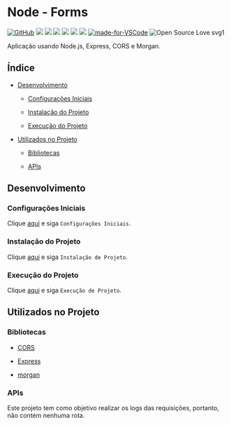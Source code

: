 # Node - Forms

[![GitHub](https://img.shields.io/github/license/mashape/apistatus.svg)](https://github.com/osvaldokalvaitir/node-forms/blob/master/LICENSE)
![](https://img.shields.io/github/package-json/v/osvaldokalvaitir/node-forms.svg)
![](https://img.shields.io/github/last-commit/osvaldokalvaitir/node-forms.svg?color=red)
![](https://img.shields.io/github/languages/top/osvaldokalvaitir/node-forms.svg?color=yellow)
![](https://img.shields.io/github/languages/count/osvaldokalvaitir/node-forms.svg?color=lightgrey)
![](https://img.shields.io/github/languages/code-size/osvaldokalvaitir/node-forms.svg)
![](https://img.shields.io/github/repo-size/osvaldokalvaitir/node-forms.svg?color=blueviolet)
[![made-for-VSCode](https://img.shields.io/badge/Made%20for-VSCode-1f425f.svg)](https://code.visualstudio.com/)
![Open Source Love svg1](https://badges.frapsoft.com/os/v1/open-source.svg?v=103)

Aplicação usando Node.js, Express, CORS e Morgan.

## Índice

- [Desenvolvimento](#desenvolvimento)

  - [Configurações Iniciais](#configurações-iniciais)

  - [Instalação do Projeto](#instalação-do-projeto)

  - [Execução do Projeto](#execução-do-projeto)

- [Utilizados no Projeto](#utilizados-no-projeto)

  - [Bibliotecas](#bibliotecas)

  - [APIs](#apis)

## Desenvolvimento

### Configurações Iniciais

Clique [aqui](https://github.com/osvaldokalvaitir/projects-settings/blob/master/README.md) e siga `Configurações Iniciais`.

### Instalação do Projeto

Clique [aqui](https://github.com/osvaldokalvaitir/projects-settings/blob/master/nodejs/nodejs.md) e siga `Instalação de Projeto`.

### Execução do Projeto

Clique [aqui](https://github.com/osvaldokalvaitir/projects-settings/blob/master/nodejs/nodejs.md) e siga `Execução de Projeto`.

## Utilizados no Projeto

### Bibliotecas

- [CORS](https://github.com/osvaldokalvaitir/projects-settings/blob/master/nodejs/libs/cors.md)

- [Express](https://github.com/osvaldokalvaitir/projects-settings/blob/master/nodejs/libs/express.md)

- [morgan](https://github.com/osvaldokalvaitir/projects-settings/blob/master/nodejs/libs/morgan.md)

### APIs

Este projeto tem como objetivo realizar os logs das requisições, portanto, não contém nenhuma rota.
